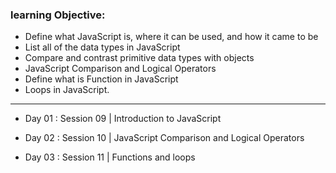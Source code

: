 
### learning Objective:
- Define what JavaScript is, where it can be used, and how it came to be
- List all of the data types in JavaScript
- Compare and contrast primitive data types with objects
- JavaScript Comparison and Logical Operators
- Define what is Function in JavaScript 
- Loops in JavaScript.
______________________________________________________________________________________

- Day 01 : Session 09 | Introduction to JavaScript

- Day 02 : Session 10 | JavaScript Comparison and Logical Operators

- Day 03 : Session 11 | Functions and loops
